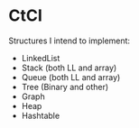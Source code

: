 # CtCI

Structures I intend to implement:
- LinkedList
- Stack (both LL and array)
- Queue (both LL and array)
- Tree (Binary and other)
- Graph
- Heap
- Hashtable

